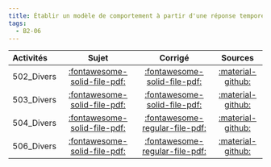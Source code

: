 ```yaml
---
title: Établir un modèle de comportement à partir d'une réponse temporelle ou fréquentielle. 
tags:
  - B2-06
---
```

[comment]: <> (Généré automatiquement par make_all_activitess.py, creation_fichiers_activites)

| Activités | Sujet | Corrigé | Sources  | 
| :-------------- | :---: | :-----: | :------: | 
| 502_Divers | [:fontawesome-solid-file-pdf:](http://xpessoles-cpge.fr/pdf/502_Divers_Sujet.pdf) | [:fontawesome-solid-file-pdf:](http://xpessoles-cpge.fr/pdf/502_Divers_Corrige.pdf) |[:material-github:](https://github.com/xpessoles/ExercicesCompetences/tree/main/B2_ProposerModele/B2_06_ModeleComportement/502_Divers) |  
| 503_Divers | [:fontawesome-solid-file-pdf:](http://xpessoles-cpge.fr/pdf/503_Divers_Sujet.pdf) | [:fontawesome-solid-file-pdf:](http://xpessoles-cpge.fr/pdf/503_Divers_Corrige.pdf) |[:material-github:](https://github.com/xpessoles/ExercicesCompetences/tree/main/B2_ProposerModele/B2_06_ModeleComportement/503_Divers) |  
| 504_Divers | [:fontawesome-solid-file-pdf:](http://xpessoles-cpge.fr/pdf/504_Divers_Sujet.pdf) | [:fontawesome-regular-file-pdf:](http://xpessoles-cpge.fr/pdf/504_Divers_Corrige.pdf) | [:material-github:](https://github.com/xpessoles/ExercicesCompetences/tree/main/B2_ProposerModele/B2_06_ModeleComportement/504_Divers) |  
| 506_Divers | [:fontawesome-solid-file-pdf:](http://xpessoles-cpge.fr/pdf/506_Divers_Sujet.pdf) | [:fontawesome-regular-file-pdf:](http://xpessoles-cpge.fr/pdf/506_Divers_Corrige.pdf) | [:material-github:](https://github.com/xpessoles/ExercicesCompetences/tree/main/B2_ProposerModele/B2_06_ModeleComportement/506_Divers) |  

